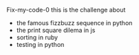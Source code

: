 Fix-my-code-0
this is the challenge about 
* the famous fizzbuzz sequence in python
* the print square dilema in js
* sorting in ruby
* testing in python
